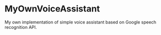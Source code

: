 # MyOwnVoiceAssistant
My own implementation of simple voice assistant based on Google speech recognition API.
